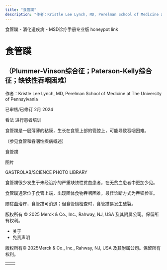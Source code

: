 ```yaml
---
title: "食管蹼"
description: "作者：Kristle Lee Lynch, MD, Perelman School of Medicine at The University of Pennsylvania"
---
```


﻿食管蹼 \- 消化道疾病 \- MSD诊疗手册专业版 honeypot link

# 食管蹼

## （Plummer-Vinson综合征；Paterson-Kelly综合征；缺铁性吞咽困难）

作者：Kristle Lee Lynch, MD, Perelman School of Medicine at The University of Pennsylvania

已审核/已修订 2月 2024

看法 进行患者培训

食管蹼是一层薄薄的粘膜，生长在食管上部的管腔上，可能导致吞咽困难。

（参见食管和吞咽性疾病概述）

食管蹼



图片

GASTROLAB/SCIENCE PHOTO LIBRARY

食管蹼很少发生于未经治疗的严重缺铁性贫血患者，在无贫血患者中更加少见。

食管蹼通常位于食管上端，出现固体食物吞咽困难。最佳诊断方式为吞钡检查。

随贫血治疗，食管蹼可消退；但食管镜检查时，食管蹼易发生破裂。



版权所有 © 2025
Merck & Co., Inc., Rahway, NJ, USA 及其附属公司。保留所有权利。

- 关于
- 免责声明

版权所有© 2025Merck & Co., Inc., Rahway, NJ, USA 及其附属公司。保留所有权利。

|     |     |
| --- | --- |
|  |  |